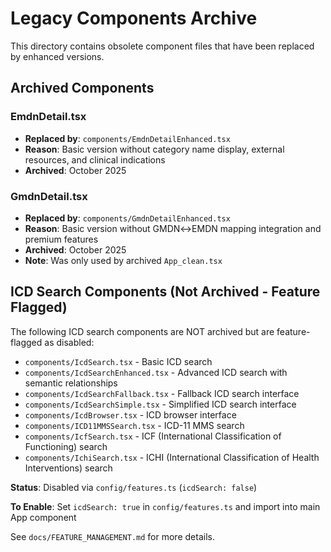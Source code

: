 # Legacy Components Archive

This directory contains obsolete component files that have been replaced by enhanced versions.

## Archived Components

### EmdnDetail.tsx
- **Replaced by**: `components/EmdnDetailEnhanced.tsx`
- **Reason**: Basic version without category name display, external resources, and clinical indications
- **Archived**: October 2025

### GmdnDetail.tsx
- **Replaced by**: `components/GmdnDetailEnhanced.tsx`
- **Reason**: Basic version without GMDN↔EMDN mapping integration and premium features
- **Archived**: October 2025
- **Note**: Was only used by archived `App_clean.tsx`

## ICD Search Components (Not Archived - Feature Flagged)

The following ICD search components are NOT archived but are feature-flagged as disabled:
- `components/IcdSearch.tsx` - Basic ICD search
- `components/IcdSearchEnhanced.tsx` - Advanced ICD search with semantic relationships
- `components/IcdSearchFallback.tsx` - Fallback ICD search interface
- `components/IcdSearchSimple.tsx` - Simplified ICD search interface
- `components/IcdBrowser.tsx` - ICD browser interface
- `components/ICD11MMSSearch.tsx` - ICD-11 MMS search
- `components/IcfSearch.tsx` - ICF (International Classification of Functioning) search
- `components/IchiSearch.tsx` - ICHI (International Classification of Health Interventions) search

**Status**: Disabled via `config/features.ts` (`icdSearch: false`)

**To Enable**: Set `icdSearch: true` in `config/features.ts` and import into main App component

See `docs/FEATURE_MANAGEMENT.md` for more details.
